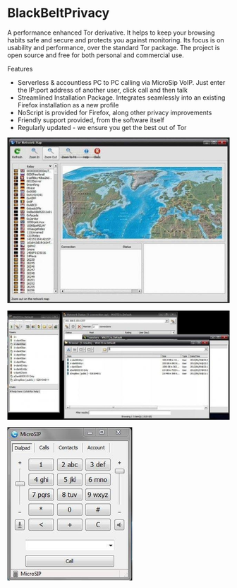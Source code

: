 # BlackBeltPrivacy

A performance enhanced Tor derivative. It helps to keep your browsing habits safe and secure and protects you against monitoring. Its focus is on usability and performance, over the standard Tor package.
The project is open source and free for both personal and commercial use.

Features 
- Serverless & accountless PC to PC calling via MicroSip VoIP. Just enter the IP:port address of another user, click call and then talk
- Streamlined Installation Package. Integrates seamlessly into an existing Firefox installation as a new profile
- NoScript is provided for Firefox, along other privacy improvements
- Friendly support provided, from the software itself
- Regularly updated - we ensure you get the best out of Tor

![](/1.jpg)

![](/2.jpg)

![](/3.jpg)
